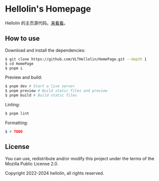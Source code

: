 # Hellolin's Homepage

Hellolin 的主页源代码。[来看看](https://hellolin.top/)。

## How to use

Download and install the dependencies:

``` sh
$ git clone https://github.com/VLTHellolin/HomePage.git --depth 1
$ cd HomePage
$ pnpm i
```

Preview and build:

``` sh
$ pnpm dev # Start a live server
$ pnpm preview # Build static files and preview
$ pnpm build # Build static files
```

Linting:

``` sh
$ pnpm lint
```

Formatting:

``` sh
$ # TODO
```

## License

You can use, redistribute and/or modify this project under the terms of the Mozilla Public License 2.0.

Copyright 2022-2024 hellolin, all rights reserved.

